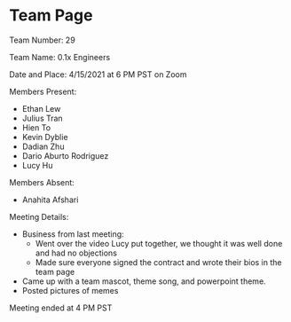 # Team Page

Team Number: 29

Team Name: 0.1x Engineers

Date and Place: 4/15/2021 at 6 PM PST on Zoom

Members Present:

- Ethan Lew
- Julius Tran
- Hien To
- Kevin Dyblie
- Dadian Zhu
- Dario Aburto Rodriguez
- Lucy Hu

Members Absent:
- Anahita Afshari

Meeting Details:

- Business from last meeting:
  - Went over the video Lucy put together, we thought it was well done and had no objections
  - Made sure everyone signed the contract and wrote their bios in the team page
- Came up with a team mascot, theme song, and powerpoint theme.
- Posted pictures of memes

Meeting ended at 4 PM PST